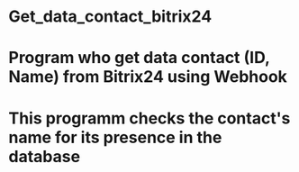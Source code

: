 # Get_data_contact_bitrix24
# Program who get data contact (ID, Name) from Bitrix24 using Webhook
# This programm checks the contact's name for its presence in the database
